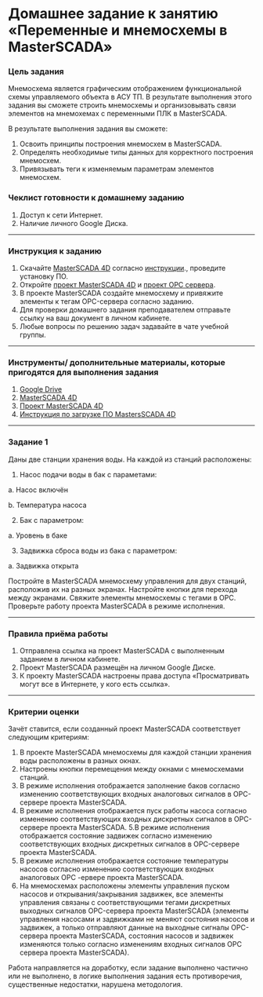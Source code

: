 # Домашнее задание к занятию «Переменные и мнемосхемы в MasterSCADA»

### Цель задания

Мнемосхема является графическим отображением функциональной схемы управляемого объекта в АСУ ТП. В результате выполнения этого задания вы сможете строить мнемосхемы и организовывать связи элементов на мнемохемах с переменными ПЛК в MasterSCADA.

В результате выполнения задания вы сможете:

1. Освоить принципы построения мнемосхем в MasterSCADA.
2. Определять необходимые типы данных для корректного построения мнемосхем.
3. Привязывать теги к изменяемым параметрам элементов мнемосхем.

### Чеклист готовности к домашнему заданию

1. Доступ к сети Интернет.
2. Наличие личного Google Диска.

------

### Инструкция к заданию

1. Скачайте [MasterSCADA 4D](https://masterscada.ru/download4) согласно [инструкции](https://docs.google.com/document/d/1Xj7_yWK_aZYy-l4acrME1y48uKVGcpeCP_gBhgOMJCo/edit?usp=sharing)., проведите установку ПО.
1. Откройте [проект MasterSCADA 4D](https://drive.google.com/drive/folders/1mpRXrxIKTLdCfWZxI85PLOQnNzhSY3cG?usp=sharing)  и  [проект ОРС сервера](https://drive.google.com/file/d/1rFs_QmPsg-GcO1SvxyquSLYjS7x4NRdj/view?usp=sharing).
1. В проекте MasterSCADA создайте мнемосхему и привяжите элементы к тегам OPC-сервера согласно заданию.
1. Для проверки домашнего задания преподавателем отправьте ссылку на ваш документ в личном кабинете.
1. Любые вопросы по решению задач задавайте в чате учебной группы.


------

### Инструменты/ дополнительные материалы, которые пригодятся для выполнения задания

1. [Google Drive](https://www.google.com/intl/ru/drive/)
1. [MasterSCADA 4D](https://masterscada.ru/download4)
1. [Проект MasterSCADA 4D](https://drive.google.com/drive/folders/1mpRXrxIKTLdCfWZxI85PLOQnNzhSY3cG?usp=sharing)
1. [Инструкция по загрузке ПО MastersSCADA 4D](https://docs.google.com/document/d/1Xj7_yWK_aZYy-l4acrME1y48uKVGcpeCP_gBhgOMJCo/edit?usp=sharingg)

------

### Задание 1

Даны две станции хранения воды. На каждой из станций расположены:
1. Насос подачи воды в бак с параметами:
  
  a. Насос включён
  
  b. Температура насоса

2. Бак с параметром:
  
  a. Уровень в баке

3. Задвижка сброса воды из бака с параметром:
  
  a. Задвижка открыта
  
Постройте в MasterSCADA мнемосхему управления для двух станций, расположив их на разных экранах. Настройте кнопки для перехода между экранами.
Свяжите элементы мнемосхемы с тегами в OPC. Проверьте работу проекта MasterSCADA в режиме исполнения. 


------

### Правила приёма работы

1. Отправлена ссылка на проект MasterSCADA с выполненным заданием в личном кабинете.
2. Проект MasterSCADA размещён на личном Google Диске.
3. К проекту MasterSCADA настроены права доступа «Просматривать могут все в Интернете, у кого есть ссылка».

------

### Критерии оценки

Зачёт ставится, если созданный проект MasterSCADA соответствует следующим критериям:

1. В проекте MasterSCADA мнемосхемы для каждой станции хранения воды расположены в разных окнах.
2. Настроены кнопки перемещения между окнами с мнемосхемами станций.
3. В режиме исполнения отображается заполнение баков согласно изменению соответствующих входных аналоговых сигналов в OPC-сервере проекта MasterSCADA.
4. В режиме исполнения отображается пуск работы насоса согласно изменению соответствующих входных дискретных сигналов в OPC-сервере проекта MasterSCADA.
5.В режиме исполнения отображается состояние задвижек согласно изменению соответствующих входных дискретных сигналов в OPC-сервере проекта MasterSCADA.
6. В режиме исполнения отображается состояние температуры насосов согласно изменению соответствующих входных аналоговых OPC -ервере проекта MasterSCADA.
7. На мнемосхемах расположены элементы управления пуском насосов и открывания/закрывания задвижек, все элементы управления связаны с соответствующими тегами дискретных выходных сигналов OPC-сервера проекта MasterSCADA (элементы управления насосами и задвижками не меняют состояния насосов и задвижек, а только отправляют данные на выходные сигналы OPC-сервера проекта MasterSCADA, состояния насосов и задвижек изменяются только согласно изменениям входных сигналов OPC сервера проекта MasterSCADA).

Работа направляется на доработку, если задание выполнено частично или не выполнено, в логике выполнения задания есть противоречия, существенные недостатки, нарушена методология.

